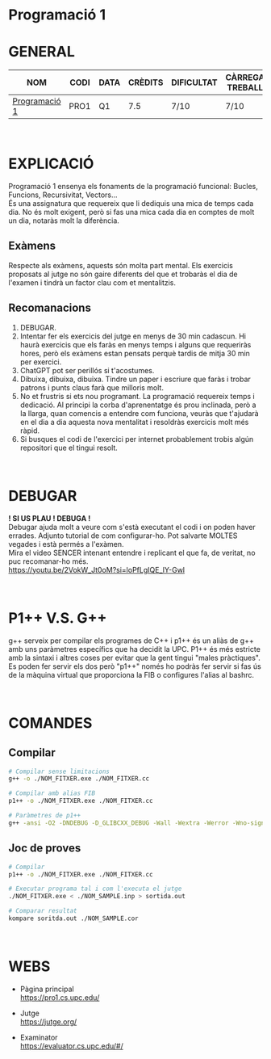 # Programació 1
# GENERAL
| NOM | CODI | DATA | CRÈDITS | DIFICULTAT | CÀRREGA TREBALL | NOTA |
| --- | --- | --- | --- | --- | --- | --- |
| [Programació 1](https://www.fib.upc.edu/es/estudios/grados/grado-en-ingenieria-informatica/plan-de-estudios/asignaturas/PRO1) | PRO1 | Q1 | 7.5 | 7/10 | 7/10 | 9.5 |

<br>

# EXPLICACIÓ
Programació 1 ensenya els fonaments de la programació funcional: Bucles, Funcions, Recursivitat, Vectors...<br>
És una assignatura que requereix que li dediquis una mica de temps cada dia. No és molt exigent, però si fas una mica cada dia en comptes de molt un dia, notaràs molt la diferència.

## Exàmens
Respecte als exàmens, aquests són molta part mental. Els exercicis proposats al jutge no són gaire diferents del que et trobaràs el dia de l'examen i tindrà un factor clau com et mentalitzis.

## Recomanacions
1. DEBUGAR.
2. Intentar fer els exercicis del jutge en menys de 30 min cadascun. Hi haurà exercicis que els faràs en menys temps i alguns que requeriràs hores, però els exàmens estan pensats perquè tardis de mitja 30 min per exercici.
3. ChatGPT pot ser perillós si t'acostumes.
4. Dibuixa, dibuixa, dibuixa. Tindre un paper i escriure que faràs i trobar patrons i punts claus farà que milloris molt.
5. No et frustris si ets nou programant. La programació requereix temps i dedicació. Al principi la corba d'aprenentatge és prou inclinada, però a la llarga, quan comencis a entendre com funciona, veuràs que t'ajudarà en el dia a dia aquesta nova mentalitat i resoldràs exercicis molt més ràpid.
6. Si busques el codi de l'exercici per internet probablement trobis algún repositori que el tingui resolt.

<br>

# DEBUGAR
**! SI US PLAU ! DEBUGA !** <br>
Debugar ajuda molt a veure com s'està executant el codi i on poden haver errades. Adjunto tutorial de com configurar-ho. Pot salvarte MOLTES vegades i està permés a l'exàmen.
<br>
Mira el video SENCER intenant entendre i replicant el que fa, de veritat, no puc recomanar-ho més. <br>
https://youtu.be/2VokW_Jt0oM?si=loPfLgIQE_lY-Gwl

<br>

# P1++ V.S. G++
g++ serveix per compilar els programes de C++ i p1++ és un aliàs de g++ amb uns paràmetres específics que ha decidit la UPC. P1++ és més estricte amb la sintaxi i altres coses per evitar que la gent tingui "males pràctiques".
<br>
Es poden fer servir els dos però "p1++" només ho podràs fer servir si fas ús de la màquina virtual que proporciona la FIB o configures l'alias al bashrc.

<br>

# COMANDES
## Compilar
```sh
# Compilar sense limitacions
g++ -o ./NOM_FITXER.exe ./NOM_FITXER.cc

# Compilar amb alias FIB 
p1++ -o ./NOM_FITXER.exe ./NOM_FITXER.cc

# Paràmetres de p1++
g++ -ansi -O2 -DNDEBUG -D_GLIBCXX_DEBUG -Wall -Wextra -Werror -Wno-sign-compare -Wshadow -o ./NOM_FITXER.exe ./NOM_FITXER.cc
```

## Joc de proves
```sh
# Compilar
p1++ -o ./NOM_FITXER.exe ./NOM_FITXER.cc

# Executar programa tal i com l'executa el jutge
./NOM_FITXER.exe < ./NOM_SAMPLE.inp > sortida.out

# Comparar resultat
kompare soritda.out ./NOM_SAMPLE.cor
```

<br>

# WEBS
- Pàgina principal <br>
https://pro1.cs.upc.edu/ <br> 

- Jutge <br>
https://jutge.org/ <br>

- Examinator <br>
https://evaluator.cs.upc.edu/#/ <br>